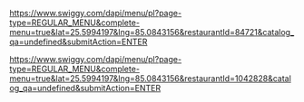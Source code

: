 https://www.swiggy.com/dapi/menu/pl?page-type=REGULAR_MENU&complete-menu=true&lat=25.5994197&lng=85.0843156&restaurantId=84721&catalog_qa=undefined&submitAction=ENTER



https://www.swiggy.com/dapi/menu/pl?page-type=REGULAR_MENU&complete-menu=true&lat=25.5994197&lng=85.0843156&restaurantId=1042828&catalog_qa=undefined&submitAction=ENTER